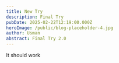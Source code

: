 ```yaml
---
title: New Try
description: Final Try
pubDate: 2025-02-22T12:19:00.000Z
heroImage: /public/blog-placeholder-4.jpg
author: Usman
abstract: Final Try 2.0
---
```

It should work
